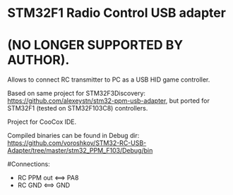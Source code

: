 # STM32F1 Radio Control USB adapter 
# (NO LONGER SUPPORTED BY AUTHOR).

Allows to connect RC transmitter to PC as a USB HID game controller.

Based on same project for STM32F3Discovery: https://github.com/alexeystn/stm32-ppm-usb-adapter, but ported for STM32F1 (tested on STM32F103C8) controllers.

Project for CooCox IDE.

Compiled binaries can be found in Debug dir: https://github.com/voroshkov/STM32-RC-USB-Adapter/tree/master/stm32_PPM_F103/Debug/bin

#Connections:
- RC PPM out <==> PA8
- RC GND <==> GND
